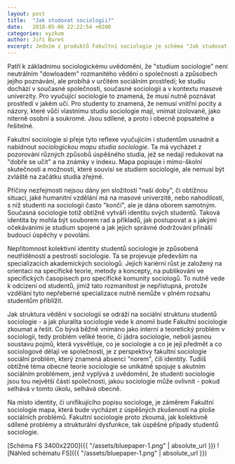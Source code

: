 ```yaml
---
layout: post
title:  "Jak studovat sociologii?"
date:   2018-05-06 22:22:54 +0200
categories: vyzkum
author: Jiří Bureš
excerpt: Jedním z produktů Fakultní sociologie je schéma "Jak studovat sociologii" (nyní ve verzi 1.0), které nabízí tipy a rady, jak uspět ve studiu, ale zároveň vysvětluje, jak různé činnosti FS souvisí s usnadněním vlastního studia. 
---
```


Patří k základnímu sociologickému uvědomění, že "studium sociologie" není neutrálním "dowloadem" rozmanitého vědění o společnosti a způsobech jejího poznávání, ale probíhá v určitém sociálním prostředí; ke studiu dochází v současné společnosti, současné sociologii a v kontextu masové univerzity. Pro vyučující sociologie to znamená, že musí nutně poznávat prostředí v jakém učí. Pro studenty to znamená, že nemusí vnitřní pocity a názory, které vůči vlastnímu studiu sociologie mají, vnímat izolovaně, jako niterně osobní a soukromé. Jsou sdílené, a proto i obecně popsatelné a řešitelné.

Fakultní sociologie si přeje tyto reflexe vyučujícím i studentům usnadnit a nabídnout _sociologickou mapu studia sociologie_. Ta má vycházet z pozorování různých způsobů úspěšného studia, jež se nedají redukovat na "dobře se učit" a na známky v indexu. Mapa popisuje i mimo-školní skutečnosti a možnosti, které souvisí se studiem sociologie, ale nemusí být zvláště na začátku studia zřejmé. 

Příčiny nezřejmosti nejsou dány jen složitostí "naší doby", či obtížnou situací, jaké humanitní vzdělání má na masové univerzitě, nebo nahodilostí, s níž studenti na sociologii často "končí", ale je dána oborem samotným. Současná sociologie totiž obtížně vytváří identitu svých studentů. Taková identita by mohla být souborem rad a příkladů, jak postupovat a s jakými očekáváními je studium spojené a jak jejich správné dodržování přináší budoucí úspěchy v povolání. 

Nepřítomnost kolektivní identity studentů sociologie je způsobená neutříděností a pestrostí sociologie. Ta se projevuje především na specializacích akademických sociologů. Jejich kariérní růst je založený na orientaci na specifické teorie, metody a koncepty, na publikování ve specifických časopisech pro specifické komunity sociologů. To nutně vede k odcizení od studentů, jimiž tato rozmanitost je nepřístupná, protože vzdělání tyto nepřeberné specializace nutně nemůže v plném rozsahu studentům přiblížit. 

Jak struktura vědění v sociologii se odráží na sociální strukturu studentů sociologie - a jak pluralita sociologie vede k _anomii_ bude Fakultní sociologie zkoumat a řešit. Co bývá běžně vnímáno jako interní a teoretický problém v sociologii, tedy problém veliké teorie, či jádra sociologie, neboli jasnou soustavu pojmů, která vysvětluje, co je sociologie a co je její předmět a co sociologové dělají ve společnosti, je z perspektivy fakultní sociologie sociální problém, který znamená absenci "norem", čili identity. Tudiíš obtížné téma obecné teorie sociologie se unikátně spojuje s akutním sociálním problémem, jenž vyplývá z uvědomění, že studenti sociologie jsou tou největší částí společnosti, jakou sociologie může ovlivnit - pokud selhává v tomto úkolu, selhává obecně.

Na místo identity, či unifikujícího popisu sociologe, je záměrem Fakultní sociologie mapa, která bude vycházet z úspěšných zkušeností na ploše sociálních problémů. Fakultní sociologie proto zkoumá, jak kolektivně sdílené problémy a strukturální dysfunkce, tak úspěšné případy studentů sociologie.


[Schéma FS 3400x2200]({{ "/assets/bluepaper-1.png" | absolute_url }})
![Náhled schématu FS]({{ "/assets/bluepaper-1.png" | absolute_url }})

